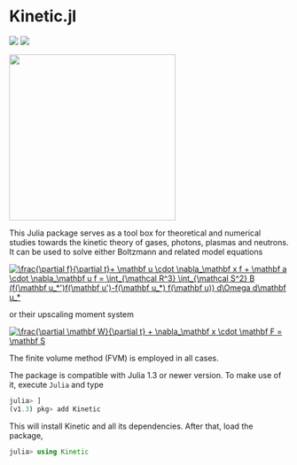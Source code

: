 # Kinetic.jl

![](https://travis-ci.com/vavrines/Kinetic.jl.svg?branch=master)
[![](https://img.shields.io/badge/docs-dev-blue.svg)](https://xiaotianbai.com/Kinetic.jl/dev/)
<!--
[![Coverage Status](https://coveralls.io/repos/github/vavrines/Kinetic.jl/badge.svg?branch=master)](https://coveralls.io/github/vavrines/Kinetic.jl?branch=master)
-->

<img src="https://i.postimg.cc/ncXfgjXd/dancing-circles.gif" width="300"/>

This Julia package serves as a tool box for theoretical and numerical studies towards the kinetic theory of gases, photons, plasmas and neutrons. 
It can be used to solve either Boltzmann and related model equations

<a href="https://www.codecogs.com/eqnedit.php?latex=\frac{\partial&space;f}{\partial&space;t}&plus;&space;\mathbf&space;u&space;\cdot&space;\nabla_\mathbf&space;x&space;f&space;&plus;&space;\mathbf&space;a&space;\cdot&space;\nabla_\mathbf&space;u&space;f&space;=&space;\int_{\mathcal&space;R^3}&space;\int_{\mathcal&space;S^2}&space;B&space;(f(\mathbf&space;u_*')f(\mathbf&space;u')-f(\mathbf&space;u_*)&space;f(\mathbf&space;u))&space;d\Omega&space;d\mathbf&space;u_*" target="_blank"><img src="https://latex.codecogs.com/gif.latex?\frac{\partial&space;f}{\partial&space;t}&plus;&space;\mathbf&space;u&space;\cdot&space;\nabla_\mathbf&space;x&space;f&space;&plus;&space;\mathbf&space;a&space;\cdot&space;\nabla_\mathbf&space;u&space;f&space;=&space;\int_{\mathcal&space;R^3}&space;\int_{\mathcal&space;S^2}&space;B&space;(f(\mathbf&space;u_*')f(\mathbf&space;u')-f(\mathbf&space;u_*)&space;f(\mathbf&space;u))&space;d\Omega&space;d\mathbf&space;u_*" title="\frac{\partial f}{\partial t}+ \mathbf u \cdot \nabla_\mathbf x f + \mathbf a \cdot \nabla_\mathbf u f = \int_{\mathcal R^3} \int_{\mathcal S^2} B (f(\mathbf u_*')f(\mathbf u')-f(\mathbf u_*) f(\mathbf u)) d\Omega d\mathbf u_*" /></a>

or their upscaling moment system

<a href="https://www.codecogs.com/eqnedit.php?latex=\frac{\partial&space;\mathbf&space;W}{\partial&space;t}&space;&plus;&space;\nabla_\mathbf&space;x&space;\cdot&space;\mathbf&space;F&space;=&space;\mathbf&space;S" target="_blank"><img src="https://latex.codecogs.com/gif.latex?\frac{\partial&space;\mathbf&space;W}{\partial&space;t}&space;&plus;&space;\nabla_\mathbf&space;x&space;\cdot&space;\mathbf&space;F&space;=&space;\mathbf&space;S" title="\frac{\partial \mathbf W}{\partial t} + \nabla_\mathbf x \cdot \mathbf F = \mathbf S" /></a>

The finite volume method (FVM) is employed in all cases. 

The package is compatible with Julia 1.3 or newer version. 
To make use of it, execute `Julia` and type
```julia
julia> ]
(v1.3) pkg> add Kinetic
```
This will install Kinetic and all its dependencies.
After that, load the package,
```julia
julia> using Kinetic
```
